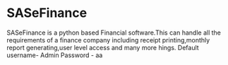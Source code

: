 # SASeFinance
SASeFinance is a python based Financial software.This can handle all the requirements of a finance company including receipt printing,monthly report generating,user level access and many more hings.
Default username- Admin
Password - aa